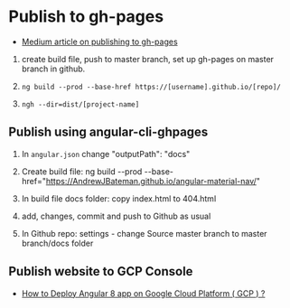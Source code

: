 # Publish to gh-pages

* [Medium article on publishing to gh-pages](https://medium.com/code-sketch/how-to-deploy-an-angular-7-app-to-github-pages-9427b609645f)

1. create build file, push to master branch, set up gh-pages on master branch in github.

2. `ng build --prod --base-href https://[username].github.io/[repo]/`

3. `ngh --dir=dist/[project-name]`

## Publish using angular-cli-ghpages

1. In `angular.json` change "outputPath": "docs"

2. Create build file: ng build --prod --base-href="https://AndrewJBateman.github.io/angular-material-nav/"

3. In build file docs folder: copy index.html to 404.html

4. add, changes, commit and push to Github as usual

5. In Github repo: settings - change Source master branch to master branch/docs folder

## Publish website to GCP Console

* [How to Deploy Angular 8 app on Google Cloud Platform ( GCP ) ?](https://medium.com/@karthiksagar/how-to-deploy-angular-8-app-on-google-cloud-platform-gcp-cdd79e5cc5cf)
